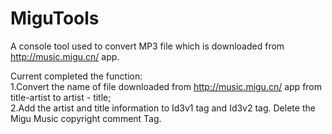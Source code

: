 # MiguTools
A console tool used to convert MP3 file which is downloaded from http://music.migu.cn/ app.

Current completed the function:  
1.Convert the name of file downloaded from http://music.migu.cn/ app from title-artist to artist - title;  
2.Add the artist and title information to Id3v1 tag and Id3v2 tag. Delete the Migu Music copyright comment Tag.
